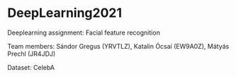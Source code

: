 # DeepLearning2021
Deeplearning assignment: Facial feature recognition

Team members:
Sándor Gregus (YRVTLZ), Katalin Ócsai (EW9A0Z), Mátyás Prechl (JR4JDJ)

Dataset: CelebA
